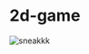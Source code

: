 # 2d-game
![sneakkk](https://user-images.githubusercontent.com/114070310/228599648-595b800c-449f-43ec-9582-e612c73271b5.png)
